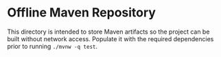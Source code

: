 # Offline Maven Repository

This directory is intended to store Maven artifacts so the project can be built without network access.
Populate it with the required dependencies prior to running `./mvnw -q test`.
